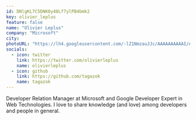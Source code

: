 ```yaml
---
id: DNlgKL7C5DNK0y48Lf7ylPB4bmk2
key: olivier_leplus
feature: false
name: "Olivier Leplus"
company: "Microsoft"
city: 
photoURL: "https://lh4.googleusercontent.com/-lZ1NmzauJJc/AAAAAAAAAAI/AAAAAAAAgeg/Jaiqf1L_EPM/photo.jpg"
socials:
  - icon: twitter
    link: https://twitter.com/olivierleplus
    name: olivierleplus
  - icon: github
    link: https://github.com/tagazok
    name: tagazok
---
```

Developer Relation Manager at Microsoft and Google Developer Expert in Web Technologies. I love to share knowledge (and love) among developers and people in general.
